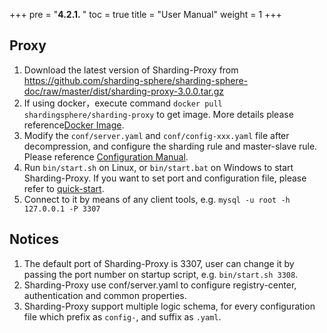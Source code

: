 +++
pre = "<b>4.2.1. </b>"
toc = true
title = "User Manual"
weight = 1
+++

## Proxy

1. Download the latest version of Sharding-Proxy from https://github.com/sharding-sphere/sharding-sphere-doc/raw/master/dist/sharding-proxy-3.0.0.tar.gz
1. If using docker，execute command `docker pull shardingsphere/sharding-proxy` to get image. More details please reference[Docker Image](/en/manual/sharding-proxy/docker/).
1. Modify the `conf/server.yaml` and `conf/config-xxx.yaml` file after decompression, and configure the sharding rule and master-slave rule. Please reference [Configuration Manual](/en/manual/sharding-proxy/configuration/).
1. Run `bin/start.sh` on Linux, or `bin/start.bat` on Windows to start Sharding-Proxy. If you want to set port and configuration file, please refer to [quick-start](/en/quick-start/sharding-proxy-quick-start/).
1. Connect to it by means of any client tools, e.g. `mysql -u root -h 127.0.0.1 -P 3307`




## Notices

1. The default port of Sharding-Proxy is 3307, user can change it by passing the port number on startup script, e.g. `bin/start.sh 3308`.
1. Sharding-Proxy use conf/server.yaml to configure registry-center, authentication and common properties.
1. Sharding-Proxy support multiple logic schema, for every configuration file which prefix as `config-`, and suffix as `.yaml`.
